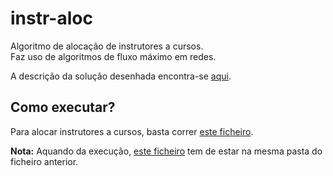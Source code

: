 # instr-aloc
Algoritmo de alocação de instrutores a cursos. \
Faz uso de algoritmos de fluxo máximo em redes.

A descrição da solução desenhada encontra-se [aqui](https://www.overleaf.com/read/cmsnhdyrpbrg).

## Como executar?

Para alocar instrutores a cursos, basta correr [este ficheiro](https://github.com/Joao03Guilherme/instr-aloc/blob/master/InstrAlocAlgorithms/InstrAlocFlow%20-%202.1.py).

**Nota:** Aquando da execução, [este ficheiro](https://github.com/Joao03Guilherme/instr-aloc/blob/master/InstrAlocAlgorithms/NetworkFlow.py) tem de estar na mesma pasta do ficheiro anterior.